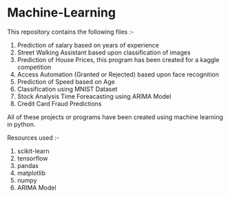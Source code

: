 # Machine-Learning

This repository contains the following files :-
1. Prediction of salary based on years of experience
2. Street Walking Assistant based upon classification of images
3. Prediction of House Prices, this program has been created for a kaggle competition
4. Access Automation (Granted or Rejected) based upon face recognition
5. Prediction of Speed based on Age
6. Classification using MNIST Dataset
7. Stock Analysis Time Foreacasting using ARIMA Model
8. Credit Card Fraud Predictions

All of these projects or programs have been created using machine learning in python.

Resources used :-
1. scikit-learn 
2. tensorflow
3. pandas
4. matplotlib
5. numpy
6. ARIMA Model
